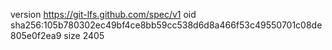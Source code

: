 version https://git-lfs.github.com/spec/v1
oid sha256:105b780302ec49bf4ce8bb59cc538d6d8a466f53c49550701c08de805e0f2ea9
size 2405
